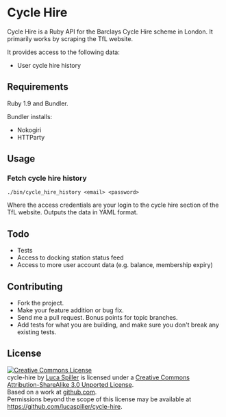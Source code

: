 # Cycle Hire

Cycle Hire is a Ruby API for the Barclays Cycle Hire scheme in London. It primarily works by scraping the TfL website.

It provides access to the following data:

* User cycle hire history

## Requirements

Ruby 1.9 and Bundler.

Bundler installs:

* Nokogiri
* HTTParty

## Usage

### Fetch cycle hire history

    ./bin/cycle_hire_history <email> <password>

Where the access credentials are your login to the cycle hire section of the TfL website. Outputs the data in YAML format.

## Todo

* Tests
* Access to docking station status feed
* Access to more user account data (e.g. balance, membership expiry)

## Contributing

* Fork the project.
* Make your feature addition or bug fix.
* Send me a pull request. Bonus points for topic branches.
* Add tests for what you are building, and make sure you don't break any existing tests.

## License

<a rel="license" href="http://creativecommons.org/licenses/by-sa/3.0/"><img alt="Creative Commons License" style="border-width:0" src="http://i.creativecommons.org/l/by-sa/3.0/88x31.png" /></a><br /><span xmlns:dct="http://purl.org/dc/terms/" href="http://purl.org/dc/dcmitype/InteractiveResource" property="dct:title" rel="dct:type">cycle-hire</span> by <a xmlns:cc="http://creativecommons.org/ns#" href="https://github.com/lucaspiller/cycle-hire" property="cc:attributionName" rel="cc:attributionURL">Luca Spiller</a> is licensed under a <a rel="license" href="http://creativecommons.org/licenses/by-sa/3.0/">Creative Commons Attribution-ShareAlike 3.0 Unported License</a>.<br />Based on a work at <a xmlns:dct="http://purl.org/dc/terms/" href="https://github.com/lucaspiller/cycle-hire" rel="dct:source">github.com</a>.<br />Permissions beyond the scope of this license may be available at <a xmlns:cc="http://creativecommons.org/ns#" href="https://github.com/lucaspiller/cycle-hire" rel="cc:morePermissions">https://github.com/lucaspiller/cycle-hire</a>.
